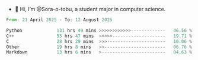 - 👋 Hi, I’m @Sora-o-tobu, a student major in computer science.

<!--START_SECTION:waka-->

```rust
From: 21 April 2025 - To: 12 August 2025

Python             131 hrs 49 mins >>>>>>>>>>>>-------------   46.56 %
C++                55 hrs 47 mins  >>>>>--------------------   19.71 %
C                  28 hrs 29 mins  >>>----------------------   10.06 %
Other              19 hrs 8 mins   >>-----------------------   06.76 %
Markdown           13 hrs 6 mins   >------------------------   04.63 %
```

<!--END_SECTION:waka-->

<!---
<img align='center' src='https://raw.githubusercontent.com/Sora-o-tobu/Sora-o-tobu/main/OneLastSora.png' width='410px'>
--->
<!---
Sora-o-tobu/Sora-o-tobu is a ✨ special ✨ repository because its `README.md` (this file) appears on your GitHub profile.
You can click the Preview link to take a look at your changes.
--->
